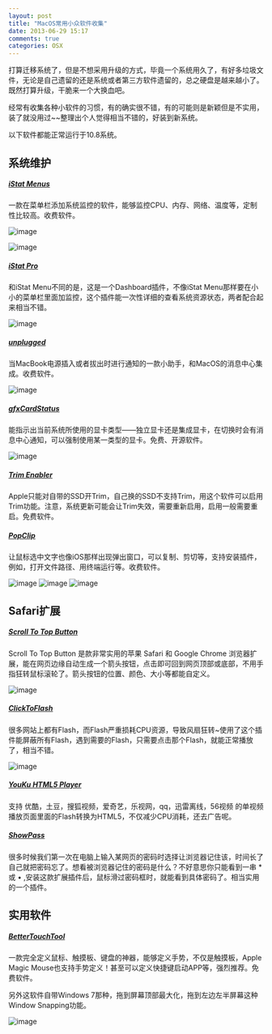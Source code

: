```yaml
---
layout: post
title: "MacOS常用小众软件收集"
date: 2013-06-29 15:17
comments: true
categories: OSX
---
```

打算迁移系统了，但是不想采用升级的方式，毕竟一个系统用久了，有好多垃圾文件，无论是自己遗留的还是系统或者第三方软件遗留的，总之硬盘是越来越小了。既然打算升级，干脆来一个大换血吧。

经常有收集各种小软件的习惯，有的确实很不错，有的可能则是新颖但是不实用，装了就没用过~~整理出个人觉得相当不错的，好装到新系统。

以下软件都能正常运行于10.8系统。
<!-- more -->
## 系统维护

##### [iStat Menus](http://bjango.com/mac/istatmenus/)

一款在菜单栏添加系统监控的软件，能够监控CPU、内存、网络、温度等，定制性比较高。收费软件。

![image](/images/post/2013-06-29-macoschang-yong-ruan-jian-shou-ji/istat_menus_1.jpg)

![image](/images/post/2013-06-29-macoschang-yong-ruan-jian-shou-ji/istat_menus_2.jpg)

##### [iStat Pro](http://www.apple.com/downloads/dashboard/status/istatpro.html)

和iStat Menu不同的是，这是一个Dashboard插件，不像iStat Menu那样要在小小的菜单栏里面加监控，这个插件能一次性详细的查看系统资源状态，两者配合起来相当不错。

![image](/images/post/2013-06-29-macoschang-yong-ruan-jian-shou-ji/istat_pro.png)

##### [unplugged](http://www.briksoftware.com/products/unplugged/#_zh)

当MacBook电源插入或者拔出时进行通知的一款小助手，和MacOS的消息中心集成。收费软件。

![image](/images/post/2013-06-29-macoschang-yong-ruan-jian-shou-ji/unplugged.png)

##### [gfxCardStatus](http://gfx.io)

能指示出当前系统所使用的显卡类型——独立显卡还是集成显卡，在切换时会有消息中心通知，可以强制使用某一类型的显卡。免费、开源软件。

![image](/images/post/2013-06-29-macoschang-yong-ruan-jian-shou-ji/gfx_1.jpg)

##### [Trim Enabler](http://www.groths.org)

Apple只能对自带的SSD开Trim，自己换的SSD不支持Trim，用这个软件可以启用Trim功能。注意，系统更新可能会让Trim失效，需要重新启用，启用一般需要重启。免费软件。

##### [PopClip](http://pilotmoon.com/popclip/)

让鼠标选中文字也像iOS那样出现弹出窗口，可以复制、剪切等，支持安装插件，例如，打开文件路径、用终端运行等。收费软件。

![image](/images/post/2013-06-29-macoschang-yong-ruan-jian-shou-ji/popclip_pasteshot.png)
![image](/images/post/2013-06-29-macoschang-yong-ruan-jian-shou-ji/popclip_searchshot.png)
![image](/images/post/2013-06-29-macoschang-yong-ruan-jian-shou-ji/popclip_urlShotNew.png)

## Safari扩展

##### [Scroll To Top Button](http://www.scrolltotopbutton.com)

Scroll To Top Button 是款非常实用的苹果 Safari 和 Google Chrome 浏览器扩展，能在网页边缘自动生成一个箭头按钮，点击即可回到网页顶部或底部，不用手指狂转鼠标滚轮了。箭头按钮的位置、颜色、大小等都能自定义。

![image](/images/post/2013-06-29-macoschang-yong-ruan-jian-shou-ji/scrolltotopbutton.png)

##### [ClickToFlash](http://hoyois.github.io/safariextensions/clicktoplugin/)

很多网站上都有Flash，而Flash严重损耗CPU资源，导致风扇狂转~使用了这个插件能屏蔽所有Flash，遇到需要的Flash，只需要点击那个Flash，就能正常播放了，相当不错。

![image](/images/post/2013-06-29-macoschang-yong-ruan-jian-shou-ji/clicktoflash.jpg)

##### [YouKu HTML5 Player](http://zythum.sinaapp.com/youkuhtml5playerbookmark/)

支持 优酷，土豆，搜狐视频，爱奇艺，乐视网，qq，迅雷离线，56视频 的单视频播放页面里面的Flash转换为HTML5，不仅减少CPU消耗，还去广告呢。

##### [ShowPass](http://canisbos.com/showpass)

很多时候我们第一次在电脑上输入某网页的密码时选择让浏览器记住该，时间长了自己就把密码忘了。想看被浏览器记住的密码是什么？不好意思你只能看到一串 * 或 • ,安装这款扩展插件后，鼠标滑过密码框时，就能看到具体密码了。相当实用的一个插件。

## 实用软件

##### [BetterTouchTool](http://www.bettertouchtool.net)

一款完全定义鼠标、触摸板、键盘的神器，能够定义手势，不仅是触摸板，Apple Magic Mouse也支持手势定义！甚至可以定义快捷键启动APP等，强烈推荐。免费软件。

另外这软件自带Windows 7那种，拖到屏幕顶部最大化，拖到左边左半屏幕这种Window Snapping功能。

![image](/images/post/2013-06-29-macoschang-yong-ruan-jian-shou-ji/bettertouchtool.jpg)
